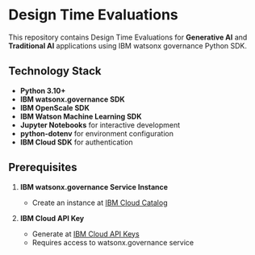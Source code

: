 # Design Time Evaluations

This repository contains Design Time Evaluations for **Generative AI** and **Traditional AI** applications using IBM watsonx governance Python SDK.

## Technology Stack

- **Python 3.10+**
- **IBM watsonx.governance SDK**
- **IBM OpenScale SDK**
- **IBM Watson Machine Learning SDK**
- **Jupyter Notebooks** for interactive development
- **python-dotenv** for environment configuration
- **IBM Cloud SDK** for authentication

## Prerequisites

1. **IBM watsonx.governance Service Instance**
   - Create an instance at [IBM Cloud Catalog](https://cloud.ibm.com/catalog/services/watsonxgovernance)

2. **IBM Cloud API Key**
   - Generate at [IBM Cloud API Keys](https://cloud.ibm.com/iam/apikeys)
   - Requires access to watsonx.governance service
